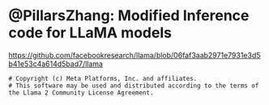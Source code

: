 # @PillarsZhang: Modified Inference code for LLaMA models

https://github.com/facebookresearch/llama/blob/06faf3aab2971e7931e3d5b41e53c4a614d5bad7/llama

```
# Copyright (c) Meta Platforms, Inc. and affiliates.
# This software may be used and distributed according to the terms of the Llama 2 Community License Agreement.
```
